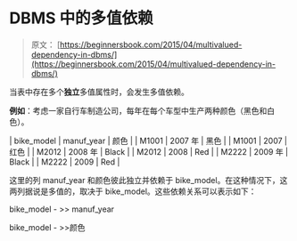 # DBMS 中的多值依赖

> 原文： [https://beginnersbook.com/2015/04/multivalued-dependency-in-dbms/](https://beginnersbook.com/2015/04/multivalued-dependency-in-dbms/)

当表中存在多个**独立**多值属性时，会发生多值依赖。

**例如**：考虑一家自行车制造公司，每年在每个车型中生产两种颜色（黑色和白色）。

| bike_model | manuf_year | 颜色 |
| M1001 | 2007 年 | 黑色 |
| M1001 | 2007 | 红色 |
| M2012 | 2008 年 | Black |
| M2012 | 2008 | Red |
| M2222 | 2009 年 | Black |
| M2222 | 2009 | Red |

这里的列 manuf_year 和颜色彼此独立并依赖于 bike_model。在这种情况下，这两列据说是多值的，取决于 bike_model。这些依赖关系可以表示如下：

bike_model - &gt;&gt; manuf_year

bike_model - &gt;&gt;颜色